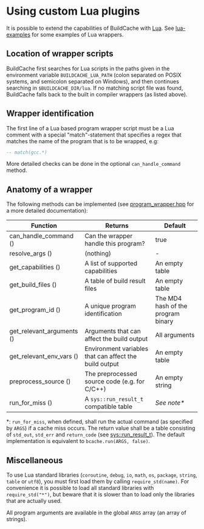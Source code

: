 # Using custom Lua plugins

It is possible to extend the capabilities of BuildCache with
[Lua](https://www.lua.org/). See [lua-examples](../lua-examples/) for some
examples of Lua wrappers.

## Location of wrapper scripts

BuildCache first searches for Lua scripts in the paths given in the environment
variable `BUILDCACHE_LUA_PATH` (colon separated on POSIX systems, and semicolon
separated on Windows), and then continues searching in `$BUILDCACHE_DIR/lua`.
If no matching script file was found, BuildCache falls back to the built in
compiler wrappers (as listed above).

## Wrapper identification

The first line of a Lua based program wrapper script must be a Lua comment with
a special "match"-statement that specifies a regex that matches the name of the
program that is to be wrapped, e.g:

```Lua
-- match(gcc.*)
```

More detailed checks can be done in the optional `can_handle_command` method.

## Anatomy of a wrapper

The following methods can be implemented (see
[program_wrapper.hpp](../src/wrappers/program_wrapper.hpp) for a more detailed
documentation):

| Function | Returns | Default |
| --- | --- | --- |
| can_handle_command () | Can the wrapper handle this program? | true |
| resolve_args () | (nothing) | - |
| get_capabilities () | A list of supported capabilities | An empty table |
| get_build_files () | A table of build result files | An empty table |
| get_program_id () | A unique program identification | The MD4 hash of the program binary |
| get_relevant_arguments () | Arguments that can affect the build output | All arguments |
| get_relevant_env_vars () | Environment variables that can affect the build output | An empty table |
| preprocess_source () | The preprocessed source code (e.g. for C/C++) | An empty string |
| run_for_miss () | A `sys::run_result_t` compatible table | *See note\** |

\*: `run_for_miss`, when defined, shall run the actual command (as specified by
`ARGS`) if a cache miss occurs. The return value shall be a table consisting of
`std_out`, `std_err` and `return_code` (see
[sys::run_result_t](../src/sys/sys_utils.hpp)). The default implementation is
equivalent to `bcache.run(ARGS, false)`.

## Miscellaneous

To use Lua standard libraries (`coroutine`, `debug`, `io`, `math`, `os`,
`package`, `string`, `table` or `utf8`), you must first load them by calling
`require_std(name)`. For convenience it is possible to load all standard
libraries with `require_std("*")`, but beware that it is slower than to load
only the libraries that are actually used.

All program arguments are available in the global `ARGS` array (an array of
strings).


